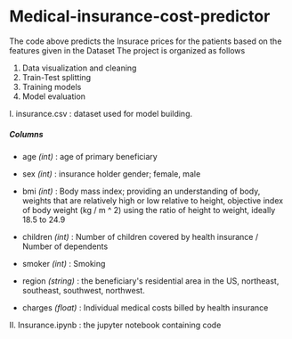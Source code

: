 # Medical-insurance-cost-predictor

The code above predicts the Insurace prices for the patients based on the features given in the Dataset 
The project is organized as follows
1) Data visualization and cleaning
2) Train-Test splitting
3) Training models
4) Model evaluation

I. insurance.csv : dataset used for model building.

##### Columns

- age *(int)* : age of primary beneficiary 

- sex *(int)* : insurance holder gender; 
  female, male 

- bmi *(int)* : Body mass index; 
  providing an understanding of body, weights that are relatively high or low relative to height,
  objective index of body weight (kg / m ^ 2) using the ratio of height to weight, ideally 18.5 to 24.9

- children *(int)* : Number of children covered by health insurance / Number of dependents
  
- smoker *(int)* : Smoking 

- region *(string)* : the beneficiary's residential area in the US, northeast, southeast, southwest, northwest. 

- charges *(float)* : Individual medical costs billed by health insurance 

II. Insurance.ipynb : the jupyter notebook containing code
